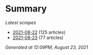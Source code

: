 # Summary
*Latest scrapes*
* [2021-08-22](https://github.com/nuuuwan/news_lk/blob/data/news_lk.2021-08-22.json) (125 articles)
* [2021-08-23](https://github.com/nuuuwan/news_lk/blob/data/news_lk.2021-08-23.json) (77 articles)

*Generated at 12:09PM, August 23, 2021*